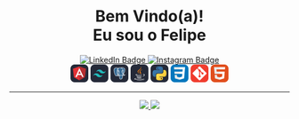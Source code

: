 <div id="header" align="center">
  <h1>Bem Vindo(a)! <br> Eu sou o Felipe</h1>
  
  <div id="badges">    
    <a href="https://www.linkedin.com/in/felipe-oliveira-silva-31a37819b/">
      <img src="https://img.shields.io/badge/LinkedIn-blue?style=for-the-badge&logo=linkedin&logoColor=white" alt="LinkedIn Badge"/>      
    </a>
    <a href="https://www.instagram.com/felipe_oliv3ira/">
      <img src="https://img.shields.io/badge/Instagram-E4405F?style=for-the-badge&logo=instagram&logoColor=white" alt="Instagram Badge"/>
    </a>  
  </div>
  
  <div id="techs">
        <img width="32" height="32" src="https://github.com/tandpfun/skill-icons/blob/main/icons/Angular-Dark.svg" alt="Angular Badge"/>
        <img width="32" height="32" src="https://github.com/tandpfun/skill-icons/blob/main/icons/TailwindCSS-Dark.svg" alt="Tailwind Badge"/>
        <img width="32" height="32" src="https://github.com/tandpfun/skill-icons/blob/main/icons/PostgreSQL-Dark.svg" alt="PostgreSQL Badge"/>
        <img width="32" height="32" src="https://github.com/tandpfun/skill-icons/blob/main/icons/Java-Dark.svg" alt="Java Badge"/>
        <img width="32" height="32" src="https://github.com/tandpfun/skill-icons/blob/main/icons/Python-Dark.svg" alt="Python Badge"/>
        <img width="32" height="32" src="https://github.com/tandpfun/skill-icons/blob/main/icons/CSS.svg" alt="CSS Badge"/>
        <img width="32" height="32" src="https://github.com/tandpfun/skill-icons/blob/main/icons/Git.svg" alt="Git Badge"/>
        <img width="32" height="32" src="https://github.com/tandpfun/skill-icons/blob/main/icons/HTML.svg" alt="HTML Badge"/>
    </div> 
</div>

---

<div id="cards" align="center">
  <a href="https://github.com/SilvFelipe">
  <img height="180em" src="https://github-readme-stats.vercel.app/api?username=SilvFelipe&show_icons=true&theme=jolly&hide_border=true&include_all_commits=true&count_private=true"/>
  <img height="180em" src="https://github-readme-stats.vercel.app/api/top-langs/?username=SilvFelipe&layout=compact&langs_count=7&theme=jolly&hide_border=true"/>
</div>
